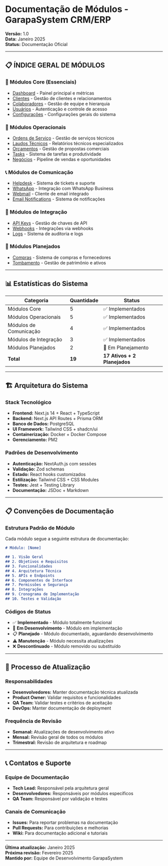 # Documentação de Módulos - GarapaSystem CRM/ERP

**Versão:** 1.0  
**Data:** Janeiro 2025  
**Status:** Documentação Oficial  

---

## 📋 ÍNDICE GERAL DE MÓDULOS

### 🏢 Módulos Core (Essenciais)
- [Dashboard](./modulos/dashboard.md) - Painel principal e métricas
- [Clientes](./modulos/clientes.md) - Gestão de clientes e relacionamentos
- [Colaboradores](./modulos/colaboradores.md) - Gestão de equipe e hierarquia
- [Usuários](./modulos/usuarios.md) - Autenticação e controle de acesso
- [Configurações](./modulos/configuracoes.md) - Configurações gerais do sistema

### 🔧 Módulos Operacionais
- [Ordens de Serviço](./modulos/ordens-servico.md) - Gestão de serviços técnicos
- [Laudos Técnicos](./modulos/laudos-tecnicos.md) - Relatórios técnicos especializados
- [Orçamentos](./modulos/orcamentos.md) - Gestão de propostas comerciais
- [Tasks](./modulos/tasks.md) - Sistema de tarefas e produtividade
- [Negócios](./modulos/negocios.md) - Pipeline de vendas e oportunidades

### 📞 Módulos de Comunicação
- [Helpdesk](./modulos/helpdesk.md) - Sistema de tickets e suporte
- [WhatsApp](./modulos/whatsapp.md) - Integração com WhatsApp Business
- [Webmail](./modulos/webmail.md) - Cliente de email integrado
- [Email Notifications](./modulos/email-notifications.md) - Sistema de notificações

### 🔗 Módulos de Integração
- [API Keys](./modulos/api-keys.md) - Gestão de chaves de API
- [Webhooks](./modulos/webhooks.md) - Integrações via webhooks
- [Logs](./modulos/logs.md) - Sistema de auditoria e logs

### 🚀 Módulos Planejados
- [Compras](./modulos/compras.md) - Sistema de compras e fornecedores
- [Tombamento](./modulos/tombamento.md) - Gestão de patrimônio e ativos

---

## 📊 Estatísticas do Sistema

| Categoria | Quantidade | Status |
|-----------|------------|--------|
| Módulos Core | 5 | ✅ Implementados |
| Módulos Operacionais | 5 | ✅ Implementados |
| Módulos de Comunicação | 4 | ✅ Implementados |
| Módulos de Integração | 3 | ✅ Implementados |
| Módulos Planejados | 2 | 🚧 Em Planejamento |
| **Total** | **19** | **17 Ativos + 2 Planejados** |

---

## 🏗️ Arquitetura do Sistema

### Stack Tecnológico
- **Frontend:** Next.js 14 + React + TypeScript
- **Backend:** Next.js API Routes + Prisma ORM
- **Banco de Dados:** PostgreSQL
- **UI Framework:** Tailwind CSS + shadcn/ui
- **Containerização:** Docker + Docker Compose
- **Gerenciamento:** PM2

### Padrões de Desenvolvimento
- **Autenticação:** NextAuth.js com sessões
- **Validação:** Zod schemas
- **Estado:** React hooks customizados
- **Estilização:** Tailwind CSS + CSS Modules
- **Testes:** Jest + Testing Library
- **Documentação:** JSDoc + Markdown

---

## 📋 Convenções de Documentação

### Estrutura Padrão de Módulo
Cada módulo segue a seguinte estrutura de documentação:

```markdown
# Módulo: [Nome]

## 1. Visão Geral
## 2. Objetivos e Requisitos
## 3. Funcionalidades
## 4. Arquitetura Técnica
## 5. APIs e Endpoints
## 6. Componentes de Interface
## 7. Permissões e Segurança
## 8. Integrações
## 9. Cronograma de Implementação
## 10. Testes e Validação
```

### Códigos de Status
- ✅ **Implementado** - Módulo totalmente funcional
- 🚧 **Em Desenvolvimento** - Módulo em implementação
- 📋 **Planejado** - Módulo documentado, aguardando desenvolvimento
- ⚠️ **Manutenção** - Módulo necessita atualizações
- ❌ **Descontinuado** - Módulo removido ou substituído

---

## 🔄 Processo de Atualização

### Responsabilidades
- **Desenvolvedores:** Manter documentação técnica atualizada
- **Product Owner:** Validar requisitos e funcionalidades
- **QA Team:** Validar testes e critérios de aceitação
- **DevOps:** Manter documentação de deployment

### Frequência de Revisão
- **Semanal:** Atualizações de desenvolvimento ativo
- **Mensal:** Revisão geral de todos os módulos
- **Trimestral:** Revisão de arquitetura e roadmap

---

## 📞 Contatos e Suporte

### Equipe de Documentação
- **Tech Lead:** Responsável pela arquitetura geral
- **Desenvolvedores:** Responsáveis por módulos específicos
- **QA Team:** Responsável por validação e testes

### Canais de Comunicação
- **Issues:** Para reportar problemas na documentação
- **Pull Requests:** Para contribuições e melhorias
- **Wiki:** Para documentação adicional e tutoriais

---

**Última atualização:** Janeiro 2025  
**Próxima revisão:** Fevereiro 2025  
**Mantido por:** Equipe de Desenvolvimento GarapaSystem